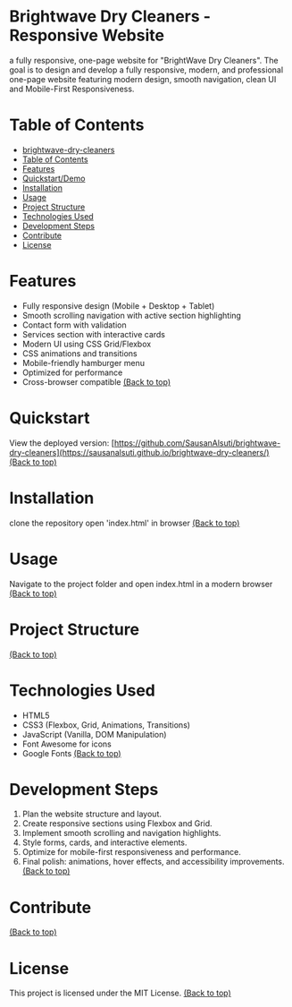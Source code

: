 # Brightwave Dry Cleaners - Responsive Website
 a fully responsive, one-page website for "BrightWave Dry Cleaners".
 The goal is to design and develop a fully responsive, modern, and professional one-page website
 featuring modern design, smooth navigation, clean UI and Mobile-First Responsiveness.

 # Table of Contents
 
- [brightwave-dry-cleaners](#project-title)
- [Table of Contents](#table-of-contents)
- [Features](#features)
- [Quickstart/Demo](#quickstartdemo)
- [Installation](#installation)
- [Usage](#usage)
- [Project Structure](#project-structure)
- [Technologies Used](#technologies-used)
- [Development Steps](#development-steps)
- [Contribute](#contributing)
- [License](#license)

# Features <a name="features"></a>
- Fully responsive design (Mobile + Desktop + Tablet)  
- Smooth scrolling navigation with active section highlighting  
- Contact form with validation  
- Services section with interactive cards  
- Modern UI using CSS Grid/Flexbox
- CSS animations and transitions  
- Mobile-friendly hamburger menu  
- Optimized for performance  
- Cross-browser compatible
[(Back to top)](#table-of-contents)

# Quickstart <a name="quickstartdemo"></a>
View the deployed version: [https://github.com/SausanAlsuti/brightwave-dry-cleaners](https://sausanalsuti.github.io/brightwave-dry-cleaners/)
[(Back to top)](#table-of-contents)

# Installation <a name="installation"></a>
clone the repository
open 'index.html' in browser
[(Back to top)](#table-of-contents)

# Usage <a name="usage"></a>
Navigate to the project folder and open index.html in a modern browser
[(Back to top)](#table-of-contents)

# Project Structure <a name="project-structure"></a>
[(Back to top)](#table-of-contents)

# Technologies Used <a name="technologies-used"></a>
- HTML5
- CSS3 (Flexbox, Grid, Animations, Transitions)
- JavaScript (Vanilla, DOM Manipulation)
- Font Awesome for icons
- Google Fonts
[(Back to top)](#table-of-contents)

# Development Steps <a name="development-steps"></a>
1. Plan the website structure and layout.
2. Create responsive sections using Flexbox and Grid.
3. Implement smooth scrolling and navigation highlights.
4. Style forms, cards, and interactive elements.
5. Optimize for mobile-first responsiveness and performance.
6. Final polish: animations, hover effects, and accessibility improvements.
[(Back to top)](#table-of-contents)

# Contribute <a name="contributing"></a>
[(Back to top)](#table-of-contents)

# License <a name="license"></a>
This project is licensed under the MIT License.
[(Back to top)](#table-of-contents)
